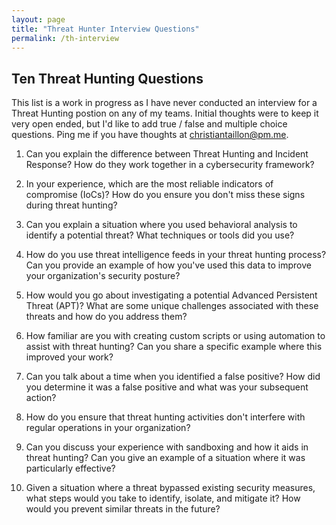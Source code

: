 ```yaml
---
layout: page
title: "Threat Hunter Interview Questions"
permalink: /th-interview
---
```

## Ten Threat Hunting Questions
This list is a work in progress as I have never conducted an interview for a Threat Hunting postion on any of my teams. Initial thoughts were to keep it very open ended, but I'd like to add true / false and multiple choice questions. Ping me if you have thoughts at [christiantaillon@pm.me](mailto:christiantaillon@pm.me).

1. Can you explain the difference between Threat Hunting and Incident Response? How do they work together in a cybersecurity framework?

2. In your experience, which are the most reliable indicators of compromise (IoCs)? How do you ensure you don't miss these signs during threat hunting?

3. Can you explain a situation where you used behavioral analysis to identify a potential threat? What techniques or tools did you use?

4. How do you use threat intelligence feeds in your threat hunting process? Can you provide an example of how you've used this data to improve your organization's security posture?

5. How would you go about investigating a potential Advanced Persistent Threat (APT)? What are some unique challenges associated with these threats and how do you address them?

6. How familiar are you with creating custom scripts or using automation to assist with threat hunting? Can you share a specific example where this improved your work?

7. Can you talk about a time when you identified a false positive? How did you determine it was a false positive and what was your subsequent action?

8. How do you ensure that threat hunting activities don't interfere with regular operations in your organization?

9. Can you discuss your experience with sandboxing and how it aids in threat hunting? Can you give an example of a situation where it was particularly effective?

10. Given a situation where a threat bypassed existing security measures, what steps would you take to identify, isolate, and mitigate it? How would you prevent similar threats in the future?
